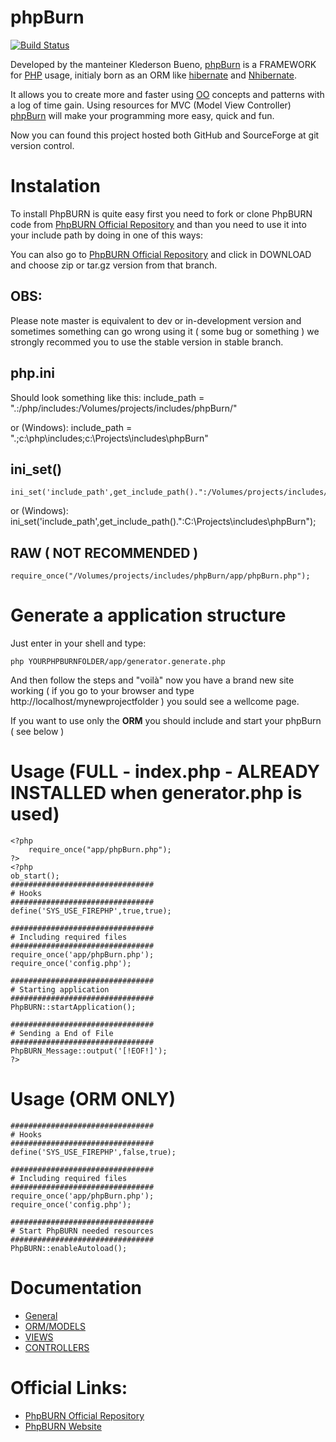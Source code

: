 # phpBurn 

[![Build Status](https://travis-ci.org/PhpBURN/phpburn.png?branch=master)](https://travis-ci.org/PhpBURN/phpburn)

Developed by the manteiner Klederson Bueno, [phpBurn][phpburn] is a FRAMEWORK for [PHP][phpnet] usage, initialy born as an ORM like [hibernate][hn] and [Nhibernate][nhb].

It allows you to create more and faster using [OO][woo] concepts and patterns with a log of time gain. Using resources for MVC (Model View Controller) [phpBurn][phpburn] will make your programming more easy, quick and fun.

Now you can found this project hosted both GitHub and SourceForge at git version control.

# Instalation
To install PhpBURN is quite easy first you need to fork or clone PhpBURN code from [PhpBURN Official Repository][PhpBURN Official Repository] and than you need to use it into your include path by doing in one of this ways:

You can also go to [PhpBURN Official Repository][PhpBURN Official Repository] and click in DOWNLOAD and choose zip or tar.gz version from that branch.

## OBS:
Please note master is equivalent to dev or in-development version and sometimes something can go wrong using it ( some bug or something ) we strongly recommed you to use the stable version in stable branch.

## php.ini

Should look something like this:
    include_path = ".:/php/includes:/Volumes/projects/includes/phpBurn/" 

or (Windows):
    include_path = ".;c:\php\includes;c:\Projects\includes\phpBurn"

## ini_set()
    ini_set('include_path',get_include_path().":/Volumes/projects/includes/phpBurn");

or (Windows):
    ini_set('include_path',get_include_path().":C:\Projects\includes\phpBurn");

## RAW ( NOT RECOMMENDED )
    require_once("/Volumes/projects/includes/phpBurn/app/phpBurn.php");

# Generate a application structure

Just enter in your shell and type:

    php YOURPHPBURNFOLDER/app/generator.generate.php

And then follow the steps and "voilà" now you have a brand new site working ( if you go to your browser and type http://localhost/mynewprojectfolder ) you sould see a wellcome page.

If you want to use only the **ORM** you should include and start your phpBurn ( see below )

# Usage (FULL - index.php - ALREADY INSTALLED when generator.php is used)
    <?php
        require_once("app/phpBurn.php");
    ?>
    <?php
    ob_start();
    ################################
    # Hooks
    ################################
    define('SYS_USE_FIREPHP',true,true);

    ################################
    # Including required files
    ################################
    require_once('app/phpBurn.php');
    require_once('config.php');

    ################################
    # Starting application
    ################################
    PhpBURN::startApplication();

    ################################
    # Sending a End of File
    ################################
    PhpBURN_Message::output('[!EOF!]');
    ?>

# Usage (ORM ONLY)
    ################################
    # Hooks
    ################################
    define('SYS_USE_FIREPHP',false,true);
    
    ################################
    # Including required files
    ################################
    require_once('app/phpBurn.php');
    require_once('config.php');
    
    ################################
    # Start PhpBURN needed resources
    ################################
    PhpBURN::enableAutoload();

# Documentation

* [General][documentation]
* [ORM/MODELS][ORMdocumentation]
* [VIEWS][VIEWdocumentation]
* [CONTROLLERS][CONTROLLERdocumentation]

# Official Links:

* [PhpBURN Official Repository][PhpBURN Official Repository]
* [PhpBURN Website][phpburn]

[phpburn]: http://www.phpburn.com/
[documentation]: http://www.phpburn.com/documentation/
[ORMdocumentation]: http://www.phpburn.com/documentation/orm
[CONTROLLERdocumentation]: http://www.phpburn.com/documentation/controller
[VIEWdocumentation]: http://www.phpburn.com/documentation/view
[phpnet]: http://www.php.net/
[PhpBURN Official Repository]: http://github.com/PhpBURN/phpburn
[hn]: http://www.hibernate.org/
[nhb]: http://www.hibernate.org/343.html
[woo]: http://en.wikipedia.org/wiki/Object_oriented
